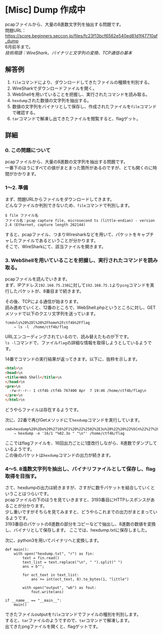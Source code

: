 # [Misc] Dump 作成中
pcapファイルから、大量の8進数文字列を抽出する問題です。  
問題URL：https://score.beginners.seccon.jp/files/fc23f13bcf6562e540ed81d1f47710af_dump  
6月前半まで。  
*技術用語：WireShark、バイナリと文字列の変換、TCP通信の基本*

## 解答例
1. `file`コマンドにより、ダウンロードしてきたファイルの種類を判別する。  
1. WireSharkでダウンロードファイルを開く。  
1. WebShellを用いていることを把握し、実行されたコマンドを読み取る。
1. `hexdump`された数値の文字列を抽出する。
1. 数値の文字列をバイナリとして保存し、作成されたファイルを`file`コマンドで確認する。
1. `tar`コマンドで解凍し出てきたファイルを閲覧すると、flagゲット。

## 詳細
### 0. この問題について
pcapファイルから、大量の8進数の文字列を抽出する問題です。  
一番下のほうにすべての値がまとまった箇所があるのですが、とても開くのに時間がかかります。

### 1～2. 準備
まず、問題URLからファイルをダウンロードしてきます。  
どんなファイルか判別できないため、`file`コマンドで判別します。
~~~
$ file ファイル名
ファイル名：pcap capture file, microsecond ts (little-endian) - version 2.4 (Ethernet, capture length 262144)
~~~
すると、pcapファイル、つまりWiresharkなどを用いて、パケットをキャプチャしたファイルであるということが分かります。  
そこで、WireSharkにて、該当ファイルを開きます。

### 3. WebShellを用いていることを把握し、実行されたコマンドを読み取る。
pcapファイルを読んでいきます。  
まず、IPアドレス`192.168.75.230`に対して`192.168.75.1`より`ping`コマンドを実行したパケットが、8番目まで続きます。  

その後、TCPによる通信が始まります。  
読み進めていくと、12番のところで、WebShell.phpというところに対し、GETメソッドで以下のクエリ文字列を送っています。  
~~~
?cmd=ls%20%2Dl%20%2Fhome%2Fctf4b%2Fflag
    ⇒ ls -l  /home/ctf4b/flag
~~~
URLエンコーディングされているので、読み替えたものが下です。  
`ls -l`コマンドで、ファイル`flag`の詳細な情報を取得しようとしているようです。  

14番でコマンドの実行結果が返ってきます。以下に、抜粋を示します。  
~~~html
<html>\n
<head>\n
<title>Web Shell</title>\n
</head>\n
<pre>\n
  -rw-r--r-- 1 ctf4b ctf4b 767400 Apr  7 19:46 /home/ctf4b/flag\n
</pre>\n
</html>\n
~~~
どうやらファイルは存在するようです。  

次に、22番で再びGetメソッドにて`hexdump`コマンドを実行しています。  
~~~
cmd=hexdump%20%2De%20%2716%2F1%20%22%2502%2E3o%20%22%20%22%5Cn%22%27%20%2Fhome%2Fctf4b%2Fflag
    ⇒ hexdump -e '16/1 "%02.3o " "\n"' /home/ctf4b/flag
~~~
ここではflagファイルを、16回出力ごとに1度改行しながら、8進数でダンプしているようです。  
この後のパケットは`hexdump`コマンドの出力が続きます。

### 4～5. 8進数文字列を抽出し、バイナリファイルとして保存し、flag取得を目指す。
さて、hexdumpの出力は続きますが、さすがに数千パケットを結合していくということはつらいです。  
pcapファイルの下のほうを見ていきますと、3193番目にHTTPレスポンスがあることが分かります。  
少し重いですがそちらを見てみますと、どうやらこれまでの出力がまとまっているようです。  
3193番目のパケットの8進数の部分をコピーなどで抽出し、8進数の数値を変換し、バイナリとして保存します。 
ここでは、hexdump.txtに保存しました。  

次に、python3を用いてバイナリへと変換します。  
~~~Python3
def main():
    with open("hexdump.txt", "r") as fin:
        text = fin.read()
        text_list = text.replace("\n", " ").split(" ")
        ans = b"";

        for oct_text in text_list:
            ans += int(oct_text, 8).to_bytes(1, "little")

        with open("output", "wb") as fout:
            fout.write(ans)

if __name__ == "__main__":
    main()
~~~
できたファイルoutputを`file`コマンドでファイルの種別を判別します。  
すると、`tar`ファイルのようですので、`tar`コマンドで解凍します。  
出てきたpngファイルを開くと、flagゲットです。
